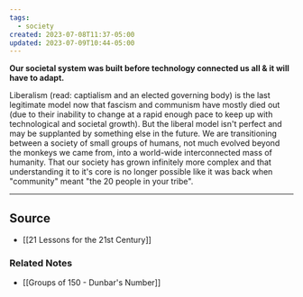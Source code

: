 ```yaml
---
tags:
  - society
created: 2023-07-08T11:37-05:00
updated: 2023-07-09T10:44-05:00
---
```

**Our societal system was built before technology connected us all & it will have to adapt.**

Liberalism (read: captialism and an elected governing body) is the last legitimate model now that fascism and communism have mostly died out (due to their inability to change at a rapid enough pace to keep up with technological and societal growth). But the liberal model isn't perfect and may be supplanted by something else in the future. We are transitioning between a society of small groups of humans, not much evolved beyond the monkeys we came from, into a world-wide interconnected mass of humanity. That our society has grown infinitely more complex and that understanding it to it's core is no longer possible like it was back when "community" meant "the 20 people in your tribe".

---

## Source
- [[21 Lessons for the 21st Century]]

### Related Notes
- [[Groups of 150 - Dunbar's Number]]
